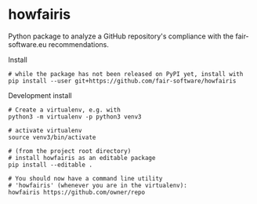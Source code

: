 # howfairis

Python package to analyze a GitHub repository's compliance with the fair-software.eu recommendations.


Install

```
# while the package has not been released on PyPI yet, install with
pip install --user git+https://github.com/fair-software/howfairis
```

Development install

```shell
# Create a virtualenv, e.g. with
python3 -m virtualenv -p python3 venv3

# activate virtualenv
source venv3/bin/activate

# (from the project root directory)
# install howfairis as an editable package
pip install --editable .

# You should now have a command line utility 
# 'howfairis' (whenever you are in the virtualenv):
howfairis https://github.com/owner/repo

```

